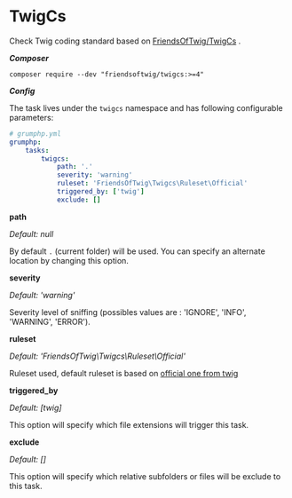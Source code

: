#  TwigCs

Check Twig coding standard based on [FriendsOfTwig/TwigCs](https://github.com/FriendsOfTwig/TwigCs) .

***Composer***

```
composer require --dev "friendsoftwig/twigcs:>=4"
```

***Config***

The task lives under the `twigcs` namespace and has following configurable parameters:

```yaml
# grumphp.yml
grumphp:
    tasks:
        twigcs:
            path: '.'
            severity: 'warning'
            ruleset: 'FriendsOfTwig\Twigcs\Ruleset\Official'
            triggered_by: ['twig']
            exclude: []
```

**path**

*Default: null*

By default `.` (current folder) will be used.
You can specify an alternate location by changing this option.

**severity**

*Default: 'warning'*

Severity level of sniffing (possibles values are : 'IGNORE', 'INFO', 'WARNING', 'ERROR').

**ruleset**

*Default: 'FriendsOfTwig\Twigcs\Ruleset\Official'*

Ruleset used, default ruleset is based on [official one from twig](https://twig.symfony.com/doc/2.x/coding_standards.html)

**triggered_by**

*Default: [twig]*

This option will specify which file extensions will trigger this task.

**exclude**

*Default: []*

This option will specify which relative subfolders or files will be exclude to this task.
